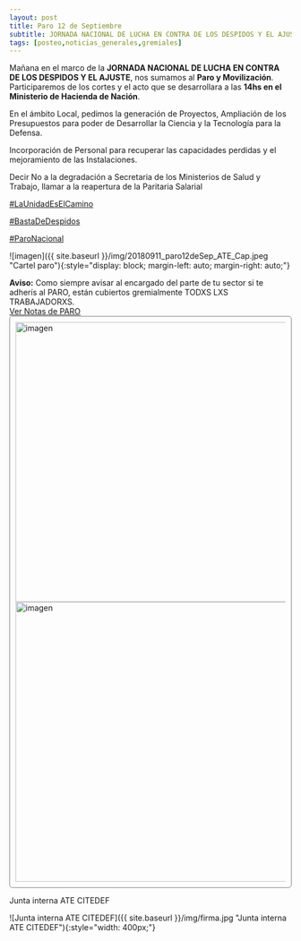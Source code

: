 ```yaml
---
layout: post
title: Paro 12 de Septiembre
subtitle: JORNADA NACIONAL DE LUCHA EN CONTRA DE LOS DESPIDOS Y EL AJUSTE
tags: [posteo,noticias_generales,gremiales]
---
```


Mañana en el marco de la **JORNADA NACIONAL DE LUCHA EN CONTRA DE LOS DESPIDOS Y EL AJUSTE**,
nos sumamos al **Paro y Movilización**.
Participaremos de los cortes y el acto que se desarrollara a las **14hs en el Ministerio de Hacienda de Nación**.

En el ámbito Local, pedimos la generación de Proyectos, Ampliación de los Presupuestos para poder de Desarrollar la Ciencia y la Tecnología para la Defensa.

Incorporación de Personal para recuperar las capacidades perdidas y el mejoramiento de las Instalaciones.

Decir No a la degradación a Secretaria de los Ministerios de Salud y Trabajo, llamar a la reapertura de la Paritaria Salarial

[#LaUnidadEsElCamino](https://twitter.com/hashtag/LaUnidadEsElCamino)

[#BastaDeDespidos](https://twitter.com/hashtag/BastaDeDespidos)

[#ParoNacional](https://twitter.com/hashtag/ParoNacional)

![imagen]({{ site.baseurl }}/img/20180911_paro12deSep_ATE_Cap.jpeg "Cartel paro"){:style="display: block; margin-left: auto; margin-right: auto;"}

<div class="alert alert-info" role="alert">
<strong>Aviso:</strong> Como siempre avisar al encargado del parte de tu sector si te adherís al PARO, están cubiertos gremialmente TODXS LXS TRABAJADORXS.
</div>


<a data-toggle="collapse" href="#ver_acta" aria-expanded="false" aria-controls="ver_acta">
Ver Notas de PARO
<span class="caret"></span></a>

<div id="ver_acta" class="collapse" markdown="1" style="padding: 10px; border: 1px solid gray; border-radius: 5px;">

<object data="{{ site.baseurl }}/docs/20180911_Nota_12.9_a_Trabajo.pdf" type="application/pdf" style="width: 100%; height: 80vh;" >
  <a href="{{ site.baseurl }}/docs/20180911_Nota_12.9_a_Trabajo.pdf">
    <img src="{{ site.baseurl }}/img/20180911_Nota_12.9_a_Trabajo.png" alt="imagen" title="docs/20180911_Nota_12.9_a_Trabajo" style="display: block; margin-left: auto; margin-right: auto; width: 500px;">
  </a>
</object>


<object data="{{ site.baseurl }}/docs/20180911_Nota_por_12.9_Modernización.pdf" type="application/pdf" style="width: 100%; height: 80vh;" >
  <a href="{{ site.baseurl }}/docs/20180911_Nota_por_12.9_Modernización.pdf">
    <img src="{{ site.baseurl }}/img/20180911_Nota_por_12.9_Modernización.png" alt="imagen" title="20180911_Nota_por_12.9_Modernización" style="display: block; margin-left: auto; margin-right: auto; width: 500px;">
  </a>
</object>

</div>



Junta interna ATE CITEDEF

![Junta interna ATE CITEDEF]({{ site.baseurl }}/img/firma.jpg "Junta interna ATE CITEDEF"){:style="width: 400px;"}
